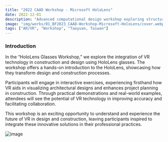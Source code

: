```yaml
---
title: "2022 CAAD Workshop - Microsoft HoloLens"
date: 2022-12-01
description: "Advanced computational design workshop exploring structural optimization through RhinoVAULT for complex architectural forms."
image: "img/works/01_BF2023_CAAD-Workshop-Microsoft-HoloLens/cover.webp"
tags: ["AR/VR", "Workshop", "Taoyuan, Taiwan"]
---
```

### Introduction

In the “HoloLens Glasses Workshop,” we explore the integration of VR technology in construction and design using HoloLens glasses. The workshop offers a hands-on introduction to the HoloLens, showcasing how they transform design and construction processes.

Participants will engage in interactive exercises, experiencing firsthand how VR aids in visualizing architectural designs and enhances project planning in construction. Through practical demonstrations and real-world examples, attendees will see the potential of VR technology in improving accuracy and facilitating collaboration.

This workshop is an exciting opportunity to understand and experience the future of VR in design and construction, leaving participants inspired to integrate these innovative solutions in their professional practices.

![image](/img/works/01_BF2023_CAAD-Workshop-Microsoft-HoloLens/hololens_event.webp)